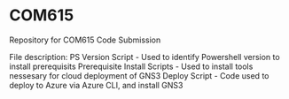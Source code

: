 # COM615
Repository for COM615 Code Submission

File description:
PS Version Script - Used to identify Powershell version to install prerequisits
Prerequisite Install Scripts - Used to install tools nessesary for cloud deployment of GNS3
Deploy Script - Code used to deploy to Azure via Azure CLI, and install GNS3

